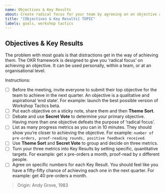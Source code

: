 ```yaml
---
name: Objectives & Key Results
about: Create radical focus for your team by agreeing on an objective and actively measuring progress towards it.
title: "[Objectives & Key Results] TOPIC"
labels: goals, workshop tactics
---
```


## Objectives & Key Results

The problem with most goals is that distractions get in the way of achieving them. The OKR framework is designed to give you ‘radical focus’ on achieving an objective. It can be used personally, within a team, or at an organisational level.

Instructions:

- [ ] Before the meeting, invite everyone to submit their top objective for the team to achieve in the next quarter. An objective is a qualitative and aspirational ‘end state’. For example: launch the best possible version of Workshop Tactics beta.
- [ ] Put each objective on a sticky note, share them and then **Theme Sort**.
- [ ] Debate and use **Secret Vote** to determine your primary objective. Having more than one objective defeats the purpose of ‘radical focus’.
- [ ] List as many progress metrics as you can in 10 minutes. They should show you’re closer to achieving the objective. For example: `number of pre-orders, proof-reading rounds, positive feedback received`.
- [ ] Use **Theme Sort** and **Secret Vote** to group and decide on three metrics.
- [ ] Turn your three metrics into Key Results by setting specific, quantitative targets. For example: get x pre-orders a month, proof-read by x different people.
- [ ] Agree on specific numbers for each Key Result. You should feel like you have a fifty-fifty chance of achieving each one in the next quarter. For example: get 40 pre-orders a month.

> Origin: Andy Grove, 1983